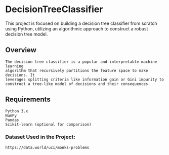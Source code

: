 # DecisionTreeClassifier
   This project is focused on building a decision tree classifier from scratch
   using Python, utilizing an algorithmic approach to construct a robust decision
   tree model.
## Overview
    The decision tree classifier is a popular and interpretable machine learning 
    algorithm that recursively partitions the feature space to make decisions. It 
    leverages splitting criteria like information gain or Gini impurity to
    construct a tree-like model of decisions and their consequences.
## Requirements
    Python 3.x
    NumPy
    Pandas
    Scikit-learn (optional for comparison)
### Dataset Used in the Project:
    https://data.world/uci/monks-problems
